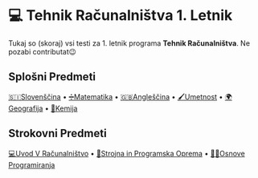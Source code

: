 # 💻 Tehnik Računalništva 1. Letnik
Tukaj so (skoraj) vsi testi za 1. letnik programa **Tehnik Računalništva**.
Ne pozabi contributat😉

## Splošni Predmeti
[🇸🇮Slovenščina]() • [➗️Matematika]() • [🇬🇧Angleščina]() • [🖌Umetnost]()
 • [🌍Geografija]() • [🧪Kemija]()

## Strokovni Predmeti
[💻Uvod V Računalništvo]() • [📠Strojna in Programska Oprema]() • [👨‍💻Osnove Programiranja]()
